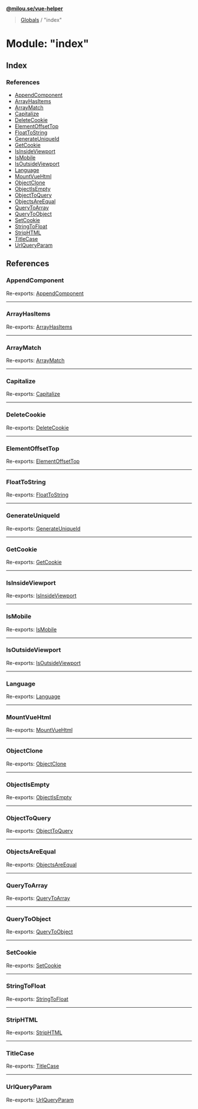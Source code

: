 **[@milou.se/vue-helper](../README.md)**

> [Globals](../globals.md) / "index"

# Module: "index"

## Index

### References

* [AppendComponent](_index_.md#appendcomponent)
* [ArrayHasItems](_index_.md#arrayhasitems)
* [ArrayMatch](_index_.md#arraymatch)
* [Capitalize](_index_.md#capitalize)
* [DeleteCookie](_index_.md#deletecookie)
* [ElementOffsetTop](_index_.md#elementoffsettop)
* [FloatToString](_index_.md#floattostring)
* [GenerateUniqueId](_index_.md#generateuniqueid)
* [GetCookie](_index_.md#getcookie)
* [IsInsideViewport](_index_.md#isinsideviewport)
* [IsMobile](_index_.md#ismobile)
* [IsOutsideViewport](_index_.md#isoutsideviewport)
* [Language](_index_.md#language)
* [MountVueHtml](_index_.md#mountvuehtml)
* [ObjectClone](_index_.md#objectclone)
* [ObjectIsEmpty](_index_.md#objectisempty)
* [ObjectToQuery](_index_.md#objecttoquery)
* [ObjectsAreEqual](_index_.md#objectsareequal)
* [QueryToArray](_index_.md#querytoarray)
* [QueryToObject](_index_.md#querytoobject)
* [SetCookie](_index_.md#setcookie)
* [StringToFloat](_index_.md#stringtofloat)
* [StripHTML](_index_.md#striphtml)
* [TitleCase](_index_.md#titlecase)
* [UrlQueryParam](_index_.md#urlqueryparam)

## References

### AppendComponent

Re-exports: [AppendComponent](_helpers_vue_appendcomponent_.md#appendcomponent)

___

### ArrayHasItems

Re-exports: [ArrayHasItems](_helpers_array_arrayhasitems_.md#arrayhasitems)

___

### ArrayMatch

Re-exports: [ArrayMatch](_helpers_array_arraymatch_.md#arraymatch)

___

### Capitalize

Re-exports: [Capitalize](_helpers_convert_capitalize_.md#capitalize)

___

### DeleteCookie

Re-exports: [DeleteCookie](_helpers_cookie_deletecookie_.md#deletecookie)

___

### ElementOffsetTop

Re-exports: [ElementOffsetTop](_helpers_html_elementoffsettop_.md#elementoffsettop)

___

### FloatToString

Re-exports: [FloatToString](_helpers_convert_floattostring_.md#floattostring)

___

### GenerateUniqueId

Re-exports: [GenerateUniqueId](_helpers_generate_generateuniqueid_.md#generateuniqueid)

___

### GetCookie

Re-exports: [GetCookie](_helpers_cookie_getcookie_.md#getcookie)

___

### IsInsideViewport

Re-exports: [IsInsideViewport](_helpers_viewport_isinsideviewport_.md#isinsideviewport)

___

### IsMobile

Re-exports: [IsMobile](_helpers_browser_ismobile_.md#ismobile)

___

### IsOutsideViewport

Re-exports: [IsOutsideViewport](_helpers_viewport_isoutsideviewport_.md#isoutsideviewport)

___

### Language

Re-exports: [Language](_helpers_html_language_.md#language)

___

### MountVueHtml

Re-exports: [MountVueHtml](_helpers_vue_mountvuehtml_.md#mountvuehtml)

___

### ObjectClone

Re-exports: [ObjectClone](_helpers_object_objectclone_.md#objectclone)

___

### ObjectIsEmpty

Re-exports: [ObjectIsEmpty](_helpers_object_objectisempty_.md#objectisempty)

___

### ObjectToQuery

Re-exports: [ObjectToQuery](_helpers_object_objecttoquery_.md#objecttoquery)

___

### ObjectsAreEqual

Re-exports: [ObjectsAreEqual](_helpers_object_objectsareequal_.md#objectsareequal)

___

### QueryToArray

Re-exports: [QueryToArray](_helpers_array_querytoarray_.md#querytoarray)

___

### QueryToObject

Re-exports: [QueryToObject](_helpers_object_querytoobject_.md#querytoobject)

___

### SetCookie

Re-exports: [SetCookie](_helpers_cookie_setcookie_.md#setcookie)

___

### StringToFloat

Re-exports: [StringToFloat](_helpers_convert_stringtofloat_.md#stringtofloat)

___

### StripHTML

Re-exports: [StripHTML](_helpers_html_striphtml_.md#striphtml)

___

### TitleCase

Re-exports: [TitleCase](_helpers_convert_titlecase_.md#titlecase)

___

### UrlQueryParam

Re-exports: [UrlQueryParam](_helpers_url_urlqueryparam_.md#urlqueryparam)
